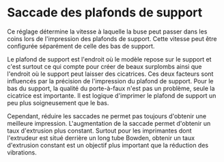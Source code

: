 Saccade des plafonds de support
====
Ce réglage détermine la vitesse à laquelle la buse peut passer dans les coins lors de l'impression des plafonds de support. Cette vitesse peut être configurée séparément de celle des bas de support.

Le plafond de support est l'endroit où le modèle repose sur le support et c'est surtout ce qui compte pour créer de beaux surplombs ainsi que l'endroit où le support peut laisser des cicatrices. Ces deux facteurs sont influencés par la précision de l'impression du plafond de support. Pour le bas du support, la qualité du porte-à-faux n'est pas un problème, seule la cicatrice est importante. Il est logique d'imprimer le plafond de support un peu plus soigneusement que le bas.

Cependant, réduire les saccades ne permet pas toujours d'obtenir une meilleure impression. L'augmentation de la saccade permet d'obtenir un taux d'extrusion plus constant. Surtout pour les imprimantes dont l'extrudeur est situé derrière un long tube Bowden, obtenir un taux d'extrusion constant est un objectif plus important que la réduction des vibrations.

